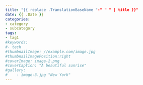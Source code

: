 ```yaml
---
title: "{{ replace .TranslationBaseName "-" " " | title }}"
date: {{ .Date }}
categories:
- category
- subcategory
tags:
- tag1
#keywords:
#- tech
#thumbnailImage: //example.com/image.jpg
#thumbnailImagePosition:right
#coverImage: image-2.png
#coverCaption: "A beautiful sunrise"
#gallery:
#    - image-3.jpg "New York"
---
```


<!--more-->

<!-- toc -->